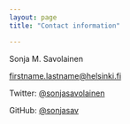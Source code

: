 ```yaml
---
layout: page
title: "Contact information"

---
```


Sonja M. Savolainen

firstname.lastname@helsinki.fi

Twitter: [@sonjasavolainen](https://twitter.com/sonjasavolainen)

GitHub: [@sonjasav](https://github.com/sonjasav)
